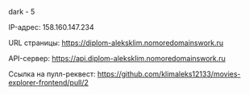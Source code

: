 dark - 5

IP-адрес: 158.160.147.234

URL страницы: https://diplom-aleksklim.nomoredomainswork.ru

API-сервер: https://api.diplom-aleksklim.nomoredomainswork.ru

Ссылка на пулл-реквест: https://github.com/klimaleks12133/movies-explorer-frontend/pull/2